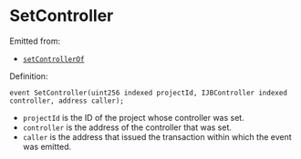 # SetController

Emitted from:

* [`setControllerOf`](/api/contracts/jbdirectory/write/setcontrollerof.md)

Definition:

```solidity
event SetController(uint256 indexed projectId, IJBController indexed controller, address caller);
```

* `projectId` is the ID of the project whose controller was set.
* `controller` is the address of the controller that was set.
* `caller` is the address that issued the transaction within which the event was emitted.
